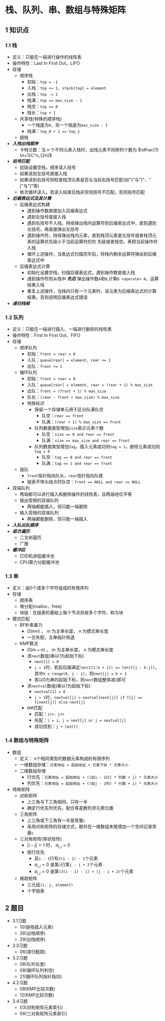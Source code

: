 # 栈、队列、串、数组与特殊矩阵

## 1 知识点

### 1.1 栈

* 定义：只能在一端进行操作的线性表
* 操作特性：Last In First Out，LIFO
* 存储
  * 顺序栈
    * 初始：`top = -1`
    * 入栈：`top += 1, stack[top] = element`
    * 出栈：`top -= 1`
    * 栈满：`top == max_size - 1`
    * 栈空：`top == 0`
    * 栈长：`top + 1`
  * 共享栈(特殊的顺序栈)
    * 一个栈底为`0`，另一个栈底为`max_size - 1`
    * 栈满：`top_0 + 1 == top_1`
  * 链栈
* ***入栈出栈顺序***
  * 卡特兰数：当  $n$  个不同元素入栈时，出栈元素不同排列个数为  $\dfrac{1}{n+1}C^n_{2n}$
* ***括号匹配***
  * 初始设置空栈，顺序读入括号
  * 如果读到左括号直接入栈
  * 如果读到右括号则检查栈顶元素是否与当前右括号匹配(如"("与")"、"["与"]"等)
  * 依次循环读入。若读入结束后栈非空则括号不匹配。否则括号匹配
* ***后缀表达式及其计算***
  * 后缀表达式构建
    * 遇到操作数直接加入后缀表达式
    * 遇到左括号直接入栈
    * 遇到右括号不入栈，持续弹出栈内运算符到后缀表达式中，直到遇到左括号。再直接弹出左括号
    * 遇到操作符，持续弹出栈内元素，直到栈顶元素是左括号或者栈顶元素的运算优先级小于当前运算符的优  先级或者栈空。再把当前操作符入栈
    * 循环上述操作，当表达式扫描完毕后，将栈内剩余运算符弹出到后缀表达式中
  * 后缀表达式计算
    * 初始化设置空栈，扫描后缀表达式，遇到操作数直接入栈
    * 遇到操作符则从栈中 ***先后*** 弹出操作数`A`和`B`,计算`B <operate> A`，运算结果入栈
    * 重复上述操作，当栈内只有一个元素时，该元素为后缀表达式的计算结果。否则说明后缀表达式错误
* ***递归栈帧***

### 1.2 队列

* 定义：只能在一端进行插入、一端进行删除的线性表
* 操作特性：First In First Out，FIFO
* 存储
  * 顺序队列
    * 初始：`front = rear = 0`
    * 入队：`queue[rear] = element, rear += 1`
    * 出队：`front += 1`
  * 循环队列
    * 初始：`front = rear = 0`
    * 入队：`queue[rear] = element, rear = (rear + 1) % max_size`
    * 出队：`front = (front + 1) % max_size`
    * 队长：`(rear - front + max_size) % max_size`
    * 特殊标识
      * 保留一个存储单元用于区分队满队空
        * 队空：`rear == front`
        * 队满：`(rear + 1) % max_size == front`
      * 队列数据类型增加`size`表示元素个数
        * 队空：`size == 0 and rear == front`
        * 队满：`size == max_size and rear == front`
      * 队列数据类型增加`tag`，插入元素成功则`tag = 1`，删除元素成功则`tag = 0`
        * 队空：`tag == 0 and rear == front`
        * 队满：`tag == 1 and rear == front`
  * 链队
    * `front`指针指向队头，`rear`指针指向队尾
    * 链表不带头结点时队空：`front == NULL and rear == NULL`
* 双端队列
  * 两端都可以进行插入和删除操作的线性表，且两端地位平等
  * 输出受限的双端队列
    * 两端都能插入，但只能一端删除
  * 输入受限的双端队列
    * 两端都能删除，但只能一端插入
* ***入队出队顺序***
* ***层次遍历***
  * 二叉树遍历
  * 广搜
* ***缓冲区***
  * 打印机进程缓冲池
  * CPU算力分配缓冲池

### 1.3 串

* 定义：由0个或多个字符组成的有限序列
* 存储
  * 顺序表
  * 堆分配(malloc、free)
  * 块链：在链表的基础上每个节点存放多个字符，称为块
* 模式匹配
  * BF朴素暴力
    * $O(mn)$ ， $m$ 为主串长度， $n$ 为模式串长度
    * 一旦失配，主串指针倒退
  * KMP算法
    * $O(m+n)$ ， $m$ 为主串长度， $n$ 为模式串长度
    * 求`next`数组(串以1为起始下标)
      * `next[1] = 0`
      * `j > 1`时，若前后缀满足`len(t[1:k + 1]) == len(t[j - k:j])`，其中`k = range(0, j - 1)`，则`next[j] = k + 1`
      * 若以0为串的起始下标，则`next`数组整体减`1`即可
    * 求`nextval`数组(串以1为起始下标)
      * `nextval[1] = 0`
      * `j > 1`时，`nextval[j] = nextval[next[j]] if t[j] == t[next[j]] else next[j]`
    * `KMP`匹配
      * 匹配：`i++，j++`
      * 失配：`i = i，j = next[j] or j = nextval[j]`
      * 成功找到：`j > len(t)`

### 1.4 数组与特殊矩阵

* 数组
  * 定义： n个相同类型的数据元素构成的有限序列
  * 一维数组存储：`元素地址 = 起始地址 + 元素下标 * 元素大小`
  * 二维数组存储
    * 行优先：`元素地址 = 起始地址 + ((前i - 1行) * 列数 + j) * 元素大小`
    * 列优先：`元素地址 = 起始地址 + ((前j - 1列) * 行数 + i) * 元素大小`
* 特殊矩阵
  * 对称矩阵
    * 上三角与下三角相同，只存一半
    * 确定行优先列优先，配合等差数列求元素位置
  * 三角矩阵
    * 上三角或下三角有一半是常量`c`
    * 采用对称矩阵的存储方式，额外在一维数组末尾增加一个空间记录常量`c`
  * 三对角矩阵(带状矩阵)
    * $\lvert i-j\rvert>1$ 时， $a_{i,j}=0$
    * 按行优先
      * 前`i - 1`行有`3(i - 1) - 1`个元素
      * $a_{i,j}=0$ 是第`i`行第`j - i + 2`个元素
      * $a_{i,j}=0$ 是第`(3(i - 1) - 1) + (j - i + 2)`个元素
  * 稀疏矩阵
    * 三元组`(i, j, element)`
    * 十字链表

## 2 题目

* 3.1习题
  * 10(链栈插入元素)
  * 26(出栈顺序)
  * 29(出栈顺序)
* 3.3习题
  * 06(递归粗疏)
* 3.2习题
  * 06(队列长度)
  * 08(循环队列判空)
  * 21(循环队列指针指向)
* 4.2习题
  * 08(KMP比较次数)
  * 12(KMP比较次数)
* 3.4习题
  * 03(对称矩阵元素索引)
  * 06(三对角矩阵元素索引)
